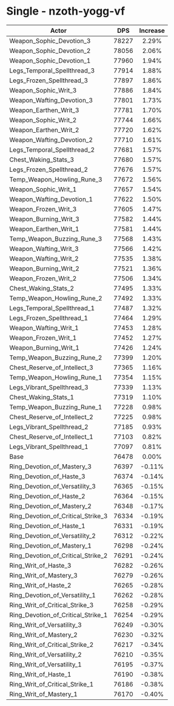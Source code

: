 # Single - nzoth-yogg-vf
| Actor | DPS | Increase |
|---|:---:|:---:|
|Weapon_Sophic_Devotion_3|78227|2.29%|
|Weapon_Sophic_Devotion_2|78056|2.06%|
|Weapon_Sophic_Devotion_1|77960|1.94%|
|Legs_Temporal_Spellthread_3|77914|1.88%|
|Legs_Frozen_Spellthread_3|77897|1.86%|
|Weapon_Sophic_Writ_3|77886|1.84%|
|Weapon_Wafting_Devotion_3|77801|1.73%|
|Weapon_Earthen_Writ_3|77781|1.70%|
|Weapon_Sophic_Writ_2|77744|1.66%|
|Weapon_Earthen_Writ_2|77720|1.62%|
|Weapon_Wafting_Devotion_2|77710|1.61%|
|Legs_Temporal_Spellthread_2|77681|1.57%|
|Chest_Waking_Stats_3|77680|1.57%|
|Legs_Frozen_Spellthread_2|77676|1.57%|
|Temp_Weapon_Howling_Rune_3|77672|1.56%|
|Weapon_Sophic_Writ_1|77657|1.54%|
|Weapon_Wafting_Devotion_1|77622|1.50%|
|Weapon_Frozen_Writ_3|77605|1.47%|
|Weapon_Burning_Writ_3|77582|1.44%|
|Weapon_Earthen_Writ_1|77581|1.44%|
|Temp_Weapon_Buzzing_Rune_3|77568|1.43%|
|Weapon_Wafting_Writ_3|77566|1.42%|
|Weapon_Wafting_Writ_2|77535|1.38%|
|Weapon_Burning_Writ_2|77521|1.36%|
|Weapon_Frozen_Writ_2|77506|1.34%|
|Chest_Waking_Stats_2|77495|1.33%|
|Temp_Weapon_Howling_Rune_2|77492|1.33%|
|Legs_Temporal_Spellthread_1|77487|1.32%|
|Legs_Frozen_Spellthread_1|77464|1.29%|
|Weapon_Wafting_Writ_1|77453|1.28%|
|Weapon_Frozen_Writ_1|77452|1.27%|
|Weapon_Burning_Writ_1|77426|1.24%|
|Temp_Weapon_Buzzing_Rune_2|77399|1.20%|
|Chest_Reserve_of_Intellect_3|77365|1.16%|
|Temp_Weapon_Howling_Rune_1|77354|1.15%|
|Legs_Vibrant_Spellthread_3|77339|1.13%|
|Chest_Waking_Stats_1|77319|1.10%|
|Temp_Weapon_Buzzing_Rune_1|77228|0.98%|
|Chest_Reserve_of_Intellect_2|77225|0.98%|
|Legs_Vibrant_Spellthread_2|77185|0.93%|
|Chest_Reserve_of_Intellect_1|77103|0.82%|
|Legs_Vibrant_Spellthread_1|77097|0.81%|
|Base|76478|0.00%|
|Ring_Devotion_of_Mastery_3|76397|-0.11%|
|Ring_Devotion_of_Haste_3|76374|-0.14%|
|Ring_Devotion_of_Versatility_3|76365|-0.15%|
|Ring_Devotion_of_Haste_2|76364|-0.15%|
|Ring_Devotion_of_Mastery_2|76348|-0.17%|
|Ring_Devotion_of_Critical_Strike_3|76334|-0.19%|
|Ring_Devotion_of_Haste_1|76331|-0.19%|
|Ring_Devotion_of_Versatility_2|76312|-0.22%|
|Ring_Devotion_of_Mastery_1|76298|-0.24%|
|Ring_Devotion_of_Critical_Strike_2|76291|-0.24%|
|Ring_Writ_of_Haste_3|76282|-0.26%|
|Ring_Writ_of_Mastery_3|76279|-0.26%|
|Ring_Writ_of_Haste_2|76265|-0.28%|
|Ring_Devotion_of_Versatility_1|76262|-0.28%|
|Ring_Writ_of_Critical_Strike_3|76258|-0.29%|
|Ring_Devotion_of_Critical_Strike_1|76254|-0.29%|
|Ring_Writ_of_Versatility_3|76249|-0.30%|
|Ring_Writ_of_Mastery_2|76230|-0.32%|
|Ring_Writ_of_Critical_Strike_2|76217|-0.34%|
|Ring_Writ_of_Versatility_2|76210|-0.35%|
|Ring_Writ_of_Versatility_1|76195|-0.37%|
|Ring_Writ_of_Haste_1|76190|-0.38%|
|Ring_Writ_of_Critical_Strike_1|76186|-0.38%|
|Ring_Writ_of_Mastery_1|76170|-0.40%|
